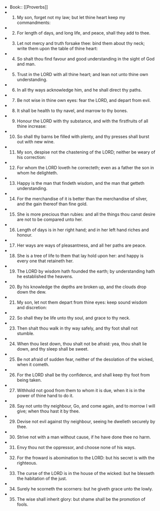 - Book:: [[Proverbs]]
- 1. My son, forget not my law; but let thine heart keep my commandments:
- 2. For length of days, and long life, and peace, shall they add to thee.
- 3. Let not mercy and truth forsake thee: bind them about thy neck; write them upon the table of thine heart:
- 4. So shalt thou find favour and good understanding in the sight of God and man.
- 5. Trust in the LORD with all thine heart; and lean not unto thine own understanding.
- 6. In all thy ways acknowledge him, and he shall direct thy paths.
- 7. Be not wise in thine own eyes: fear the LORD, and depart from evil.
- 8. It shall be health to thy navel, and marrow to thy bones.
- 9. Honour the LORD with thy substance, and with the firstfruits of all thine increase:
- 10. So shall thy barns be filled with plenty, and thy presses shall burst out with new wine.
- 11. My son, despise not the chastening of the LORD; neither be weary of his correction:
- 12. For whom the LORD loveth he correcteth; even as a father the son in whom he delighteth.
- 13. Happy is the man that findeth wisdom, and the man that getteth understanding.
- 14. For the merchandise of it is better than the merchandise of silver, and the gain thereof than fine gold.
- 15. She is more precious than rubies: and all the things thou canst desire are not to be compared unto her.
- 16. Length of days is in her right hand; and in her left hand riches and honour.
- 17. Her ways are ways of pleasantness, and all her paths are peace.
- 18. She is a tree of life to them that lay hold upon her: and happy is every one that retaineth her.
- 19. The LORD by wisdom hath founded the earth; by understanding hath he established the heavens.
- 20. By his knowledge the depths are broken up, and the clouds drop down the dew.
- 21. My son, let not them depart from thine eyes: keep sound wisdom and discretion:
- 22. So shall they be life unto thy soul, and grace to thy neck.
- 23. Then shalt thou walk in thy way safely, and thy foot shall not stumble.
- 24. When thou liest down, thou shalt not be afraid: yea, thou shalt lie down, and thy sleep shall be sweet.
- 25. Be not afraid of sudden fear, neither of the desolation of the wicked, when it cometh.
- 26. For the LORD shall be thy confidence, and shall keep thy foot from being taken.
- 27. Withhold not good from them to whom it is due, when it is in the power of thine hand to do it.
- 28. Say not unto thy neighbour, Go, and come again, and to morrow I will give; when thou hast it by thee.
- 29. Devise not evil against thy neighbour, seeing he dwelleth securely by thee.
- 30. Strive not with a man without cause, if he have done thee no harm.
- 31. Envy thou not the oppressor, and choose none of his ways.
- 32. For the froward is abomination to the LORD: but his secret is with the righteous.
- 33. The curse of the LORD is in the house of the wicked: but he blesseth the habitation of the just.
- 34. Surely he scorneth the scorners: but he giveth grace unto the lowly.
- 35. The wise shall inherit glory: but shame shall be the promotion of fools.
